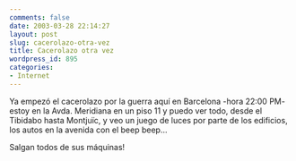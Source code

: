 ```yaml
---
comments: false
date: 2003-03-28 22:14:27
layout: post
slug: cacerolazo-otra-vez
title: Cacerolazo otra vez
wordpress_id: 895
categories:
- Internet
---
```


Ya empezó el cacerolazo por la guerra aquí en Barcelona -hora 22:00 PM- estoy en la Avda. Meridiana en un piso 11 y puedo ver todo, desde el Tibidabo hasta Montju&iuml;c, y veo un juego de luces por parte de los edificios, los autos en la avenida con el beep beep…





Salgan todos de sus máquinas!




 

